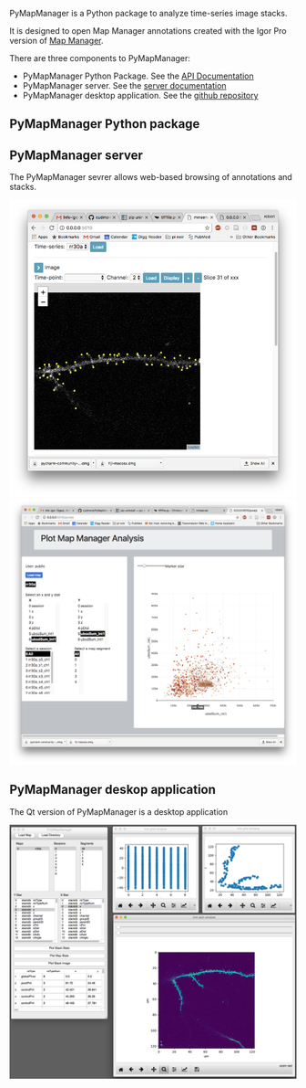 PyMapManager is a Python package to analyze time-series image stacks.

It is designed to open Map Manager annotations created with the Igor Pro version of [Map Manager][1].

There are three components to PyMapManager:

 - PyMapManager Python Package. See the [API Documentation][2]
 - PyMapManager server. See the [server documentation][3]
 - PyMapManager desktop application. See the [github repository][4]
 
## PyMapManager Python package

## PyMapManager server
 
The PyMapManager sevrer allows web-based browsing of annotations and stacks.

<IMG SRC="images/mmserver_leaflet.png">
 
<IMG SRC="images/mmserver_purejs.png">
 
## PyMapManager deskop application
 
The Qt version of PyMapManager is a desktop application
 
<IMG SRC="images/pyMapManager_v2.png">
 
[1]: http://blog.cudmore.io/mapmanager
[2]: http://pymapmanager.readthedocs.io/en/latest/
[3]: https://github.com/cudmore/PyMapManager/tree/master/mmserver
[4]: https://github.com/cudmore/PyMapManager/tree/master/PyMapManager/interface
